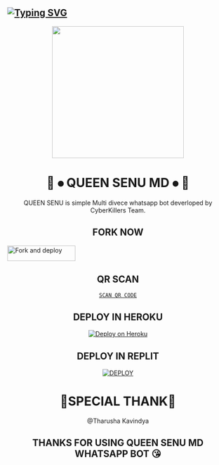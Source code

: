 ## [![Typing SVG](https://readme-typing-svg.herokuapp.com?font=Rockstar-ExtraBold&color=FF00FF&lines=𝚆𝙴𝙻𝙲𝙾𝙼𝙴+𝚃𝙾+𝚀𝚄𝙴𝙴𝙽+𝚂𝙴𝙽𝚄+𝚆𝙰+𝙱𝙾𝚃+𝚁𝙴𝙿𝙾.;𝙲𝚁𝙴𝙰𝚃𝙴𝙳+𝙱𝚈+𝙼𝚁+𝙸𝚂𝚄𝚁𝚄+𝙾𝙵𝙲;𝚃𝙷𝙸𝚂+𝙸𝚂+𝙰+𝚂𝙸𝙼𝙿𝙻𝙴+𝙼𝚄𝙻𝚃𝙸𝙳𝙴𝚅𝙸𝙲𝙴+𝙱𝙾𝚃;𝙰𝙽𝙳+𝙸𝙽𝙲𝙻𝚄𝙳𝙴+𝙼𝙾𝚁𝙴+𝙵𝙴𝙰𝚃𝚄𝚁𝙴𝚂;𝐓𝐇𝐀𝐍𝐊𝐒+𝐅𝐎𝐑+𝐕𝐈𝐒𝐈𝐓𝐈𝐍𝐆+𝐌𝐘+𝐆𝐈𝐓)](https://git.io/typing-svg)

<div align="center">
  <img src="https://i.ibb.co/kyqXtXm/1708757084147.jpg" width="300" height="300">
  
# 💃 ⦁ QUEEN SENU MD ⦁ 💃
<div align="center">
QUEEN SENU is simple Multi divece whatsapp bot deverloped by CyberKillers Team.


## FORK NOW

<p align="left">
<a href="https://github.com/CyberKillersTEAM/QUEEN-SENU-MD/fork"><img align="center" src="https://img.shields.io/badge/Fork This Repo-black?style=for-the-badge&logo=git&logoColor=white" alt="Fork and deploy" height="35" width="155" /></a>


## QR SCAN 
 
[`SCAN QR CODE`](───)


## DEPLOY IN HEROKU

 [![Deploy on Heroku](https://www.herokucdn.com/deploy/button.svg)](https://dashboard.heroku.com/new?template=https://github.com/CyberKillersTEAM/QUEEN-SENU-MD)


## DEPLOY IN REPLIT

<a href='https://replit.com/github.com/CyberKillersTEAM/QUEEN-SENU-MD' target="_blank"><img alt='DEPLOY' src='https://img.shields.io/badge/-IMPORT-black?style=for-the-badge&logo=replit'/></a>



 # 💌SPECIAL THANK💌
 @Tharusha Kavindya

## THANKS FOR USING QUEEN SENU MD WHATSAPP BOT 😘
